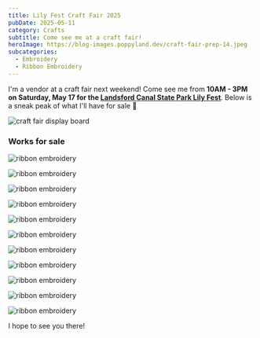```yaml
---
title: Lily Fest Craft Fair 2025
pubDate: 2025-05-11
category: Crafts
subtitle: Come see me at a craft fair!
heroImage: https://blog-images.poppyland.dev/craft-fair-prep-14.jpeg
subcategories:
  - Embroidery
  - Ribbon Embroidery
---
```


I'm a vendor at a craft fair next weekend! Come see me from **10AM - 3PM on Saturday, May 17 for the [Landsford Canal State Park Lily Fest](https://www.oldeenglishdistrict.com/event/lily-fest-at-landsford-canal-state-park/)**. Below is a sneak peak of what I'll have for sale 🌸

![craft fair display board](https://blog-images.poppyland.dev/craft-fair-prep-1.jpeg)

### Works for sale

![ribbon embroidery](https://blog-images.poppyland.dev/craft-fair-prep-2.jpeg)

![ribbon embroidery](https://blog-images.poppyland.dev/craft-fair-prep-3.jpeg)

![ribbon embroidery](https://blog-images.poppyland.dev/craft-fair-prep-4.jpeg)

![ribbon embroidery](https://blog-images.poppyland.dev/craft-fair-prep-5.jpeg)

![ribbon embroidery](https://blog-images.poppyland.dev/craft-fair-prep-6.jpeg)

![ribbon embroidery](https://blog-images.poppyland.dev/craft-fair-prep-7.jpeg)

![ribbon embroidery](https://blog-images.poppyland.dev/craft-fair-prep-8.jpeg)

![ribbon embroidery](https://blog-images.poppyland.dev/craft-fair-prep-9.jpeg)

![ribbon embroidery](https://blog-images.poppyland.dev/craft-fair-prep-10.jpeg)

![ribbon embroidery](https://blog-images.poppyland.dev/craft-fair-prep-11.jpeg)

![ribbon embroidery](https://blog-images.poppyland.dev/craft-fair-prep-12.jpeg)

I hope to see you there!